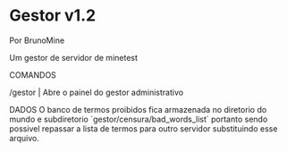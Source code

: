 Gestor v1.2
===========

Por BrunoMine

Um gestor de servidor de minetest

COMANDOS

/gestor | Abre o painel do gestor administrativo

DADOS
O banco de termos proibidos fica armazenada no diretorio do mundo e subdiretorio ´gestor/censura/bad_words_list´ portanto sendo possivel repassar a lista de termos para outro servidor substituindo esse arquivo. 
